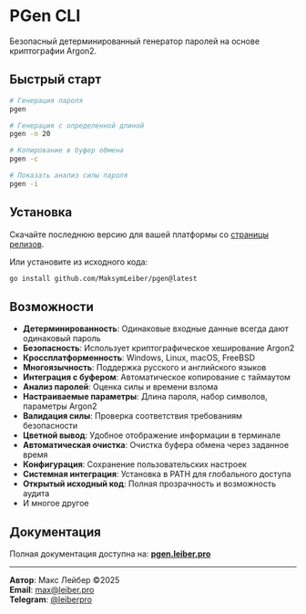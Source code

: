 # PGen CLI

Безопасный детерминированный генератор паролей на основе криптографии Argon2.

## Быстрый старт

```bash
# Генерация пароля
pgen

# Генерация с определенной длиной
pgen -n 20

# Копирование в буфер обмена
pgen -c

# Показать анализ силы пароля
pgen -i
```

## Установка

Скачайте последнюю версию для вашей платформы со [страницы релизов](https://github.com/MaksymLeiber/pgen/releases).

Или установите из исходного кода:
```bash
go install github.com/MaksymLeiber/pgen@latest
```

## Возможности

- **Детерминированность**: Одинаковые входные данные всегда дают одинаковый пароль
- **Безопасность**: Использует криптографическое хеширование Argon2
- **Кроссплатформенность**: Windows, Linux, macOS, FreeBSD
- **Многоязычность**: Поддержка русского и английского языков
- **Интеграция с буфером**: Автоматическое копирование с таймаутом
- **Анализ паролей**: Оценка силы и времени взлома
- **Настраиваемые параметры**: Длина пароля, набор символов, параметры Argon2
- **Валидация силы**: Проверка соответствия требованиям безопасности
- **Цветной вывод**: Удобное отображение информации в терминале
- **Автоматическая очистка**: Очистка буфера обмена через заданное время
- **Конфигурация**: Сохранение пользовательских настроек
- **Системная интеграция**: Установка в PATH для глобального доступа
- **Открытый исходный код**: Полная прозрачность и возможность аудита
- И многое другое

## Документация

Полная документация доступна на: **[pgen.leiber.pro](https://pgen.leiber.pro)**


---

**Автор**: Макс Лейбер ©2025  
**Email**: max@leiber.pro  
**Telegram**: [@leiberpro](https://t.me/leiberpro)
